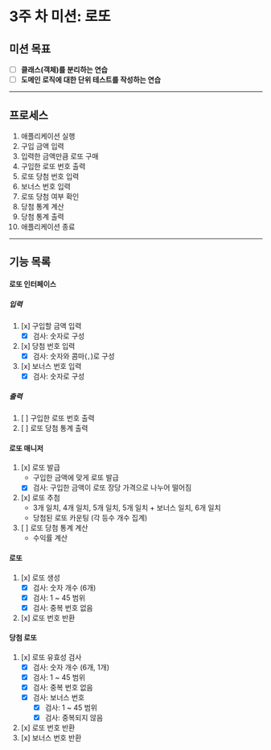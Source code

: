 # 3주 차 미션: 로또

## 미션 목표

- [ ] **클래스(객체)를 분리하는 연습**
- [ ] **도메인 로직에 대한 단위 테스트를 작성하는 연습**

---

## 프로세스

1. 애플리케이션 실행
2. 구입 금액 입력
3. 입력한 금액만큼 로또 구매
4. 구입한 로또 번호 출력
5. 로또 당첨 번호 입력
6. 보너스 번호 입력
7. 로또 당첨 여부 확인
8. 당첨 통계 계산
9. 당첨 통계 출력
10. 애플리케이션 종료

---

## 기능 목록

#### 로또 인터페이스

##### 입력

1. [x] 구입할 금액 입력
   - [x] 검사: 숫자로 구성
2. [x] 당첨 번호 입력
   - [x] 검사: 숫자와 콤마(`,`)로 구성
3. [x] 보너스 번호 입력
   - [x] 검사: 숫자로 구성

##### 출력

1. [ ] 구입한 로또 번호 출력
2. [ ] 로또 당첨 통계 출력

#### 로또 매니저

1. [x] 로또 발급
   - 구입한 금액에 맞게 로또 발급
   - [x] 검사: 구입한 금액이 로또 장당 가격으로 나누어 떨어짐
2. [x] 로또 추첨
   - 3개 일치, 4개 일치, 5개 일치, 5개 일치 + 보너스 일치, 6개 일치
   - 당첨된 로또 카운팅 (각 등수 개수 집계)
3. [ ] 로또 당첨 통계 계산
   - 수익률 계산

#### 로또

1. [x] 로또 생성
   - [x] 검사: 숫자 개수 (6개)
   - [x] 검사: 1 ~ 45 범위
   - [x] 검사: 중복 번호 없음
2. [x] 로또 번호 반환

#### 당첨 로또

1. [x] 로또 유효성 검사
   - [x] 검사: 숫자 개수 (6개, 1개)
   - [x] 검사: 1 ~ 45 범위
   - [x] 검사: 중복 번호 없음
   - [x] 검사: 보너스 번호
     - [x] 검사: 1 ~ 45 범위
     - [x] 검사: 중복되지 않음
2. [x] 로또 번호 반환
3. [x] 보너스 번호 반환
